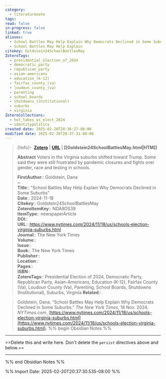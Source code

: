 ```yaml
---
category:
  - literaturenote
tags: 
read: false
in-progress: false
linked: true
aliases:
  - School Battles May Help Explain Why Democrats Declined in Some Suburbs
  - School Battles May Help Explain
citekey: Goldstein24SchoolBattlesMay
ZoteroTags:
  - presidential_election_of_2024
  - democratic_party
  - republican_party
  - asian-americans
  - education_(k-12)
  - fairfax_county_(va)
  - loudoun_county_(va)
  - parenting
  - school_boards
  - shutdowns_(institutional)
  - suburbs
  - virginia
ZoteroCollections:
  - hot_takes_us_elect_2024
  - identitypolitics
created date: 2025-02-20T20:36:27-08:00
modified date: 2025-02-20T20:37:31-08:00
---
```


> [!info]- &nbsp;[**Zotero**](zotero://select/library/items/NDA9DS39)   | [**URL**](https://www.nytimes.com/2024/11/18/us/schools-election-virginia-suburbs.html) | **[[Goldstein24SchoolBattlesMay.html|HTM]]**
>
> 
> **Abstract**
> Voters in the Virginia suburbs shifted toward Trump. Some said they were still frustrated by pandemic closures and fights over gender, race and testing in schools.
> 
> 
> **FirstAuthor**:: Goldstein, Dana  
~    
> **Title**:: "School Battles May Help Explain Why Democrats Declined in Some Suburbs"  
> **Date**:: 2024-11-18  
> **Citekey**:: Goldstein24SchoolBattlesMay  
> **ZoteroItemKey**:: NDA9DS39  
> **itemType**:: newspaperArticle  
> **DOI**::   
> **URL**:: https://www.nytimes.com/2024/11/18/us/schools-election-virginia-suburbs.html  
> **Journal**:: The New York Times  
> **Volume**::   
> **Issue**::   
> **Book**:: The New York Times  
> **Publisher**::   
> **Location**::    
> **Pages**::   
> **ISBN**::   
> **ZoteroTags**:: Presidential Election of 2024, Democratic Party, Republican Party, Asian-Americans, Education (K-12), Fairfax County (Va), Loudoun County (Va), Parenting, School Boards, Shutdowns (Institutional), Suburbs, Virginia
> **Related**:: 

> Goldstein, Dana. “School Battles May Help Explain Why Democrats Declined in Some Suburbs.” _The New York Times_, 18 Nov. 2024. _NYTimes.com_, [https://www.nytimes.com/2024/11/18/us/schools-election-virginia-suburbs.html](https://www.nytimes.com/2024/11/18/us/schools-election-virginia-suburbs.html).
%% begin Obsidian Notes %%
___
==Delete this and write here.  Don't delete the `persist` directives above and below.==
___
%% end Obsidian Notes %%


%% Import Date: 2025-02-20T20:37:30.535-08:00 %%
